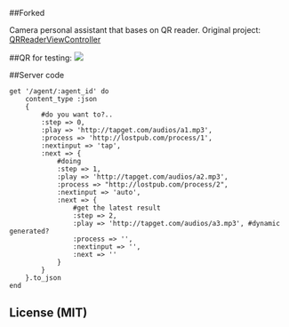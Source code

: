 ##Forked

Camera personal assistant that bases on QR reader.
Original project: [QRReaderViewController](https://github.com/yannickl/QRCodeReaderViewController.git)

##QR for testing:
![](https://s3.amazonaws.com/f.cl.ly/items/0K180D4605371j331q0d/Screen%20Shot%202015-04-04%20at%203.25.00%20PM.png)

##Server code

	get '/agent/:agent_id' do
		content_type :json
		{
			#do you want to?..
			:step => 0,
			:play => 'http://tapget.com/audios/a1.mp3', 
			:process => 'http://lostpub.com/process/1',
			:nextinput => 'tap',
			:next => {
				#doing
				:step => 1,
				:play => 'http://tapget.com/audios/a2.mp3',
				:process => "http://lostpub.com/process/2",
				:nextinput => 'auto',
				:next => {
					#get the latest result
					:step => 2,
					:play => 'http://tapget.com/audios/a3.mp3', #dynamic generated?
					:process => '',
					:nextinput => '',
					:next => ''
				}
			}
		}.to_json
	end

## License (MIT)
